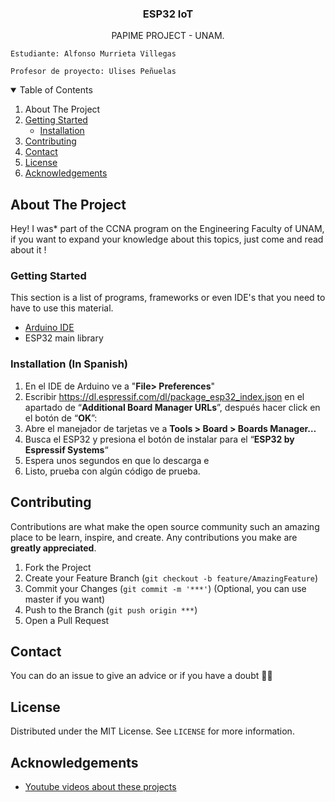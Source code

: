 <p align="center">
  <h3 align="center">ESP32 IoT </h3>

  <p align="center">
    PAPIME PROJECT - UNAM. 
  <p/>
  
  <p align="center">
  
    Estudiante: Alfonso Murrieta Villegas

    Profesor de proyecto: Ulises Peñuelas
  </p>

</p>

<details open="open">
  <summary>Table of Contents</summary>
  <ol>
    <li href="#about-the-project">About The Project</li>
    <li>
      <a href="#getting-started">Getting Started</a>
      <ul>
        <li><a href="#installation">Installation</a></li>
      </ul>
    </li>
    <li><a href="#contributing">Contributing</a></li>
    <li><a href="#contact">Contact</a></li>
    <li><a href="#license">License</a></li>
    <li><a href="#acknowledgements">Acknowledgements</a></li>
  </ol>
</details>


## About The Project

Hey! I was* part of the CCNA program on the Engineering Faculty of UNAM, if you want to expand your knowledge about this topics, just come and read about it !


### Getting Started

This section is a list of programs, frameworks or even IDE's that you need to have to use this material.
-  [Arduino IDE](hhttps://www.netacad.com/courses/packet-tracer)
-  ESP32 main library


<!--
### Prerequisites

This is an example of how to list things you need to use the software and how to install them.
* npm
  ```sh
  npm install npm@latest -g
  ```
--> 

### Installation (In Spanish)

1.  En el IDE de Arduino ve a "**File> Preferences**"
2.  Escribir https://dl.espressif.com/dl/package_esp32_index.json en el apartado de  “**Additional Board Manager URLs**”, después hacer click en el botón de “**OK**”:
3.  Abre el manejador de tarjetas ve a **Tools > Board > Boards Manager…**
4.  Busca el ESP32 y presiona el botón de instalar para el “**ESP32 by Espressif Systems**“
5.  Espera unos segundos en que lo descarga e 
6.  Listo, prueba con algún código de prueba.

<!--
8. Get a free API Key at [https://example.com](https://example.com)
9. Clone the repo
   ```sh
   git clone https://github.com/your_username_/Project-Name.git
   ```
-->


## Contributing
Contributions are what make the open source community such an amazing place to be learn, inspire, and create. Any contributions you make are **greatly appreciated**.

1. Fork the Project
2. Create your Feature Branch (`git checkout -b feature/AmazingFeature`)
3. Commit your Changes (`git commit -m '***'`) (Optional, you can use master if you want)
4. Push to the Branch (`git push origin ***`)  
5. Open a Pull Request


## Contact
You can do an issue to give an advice or if you have a doubt ✌🏻

## License
Distributed under the MIT License. See `LICENSE` for more information.

## Acknowledgements
* [Youtube videos about these projects](https://www.youtube.com/playlist?list=PL93rKjYlXB8_BYHxDXat4YK7HS4zRdlQC)

